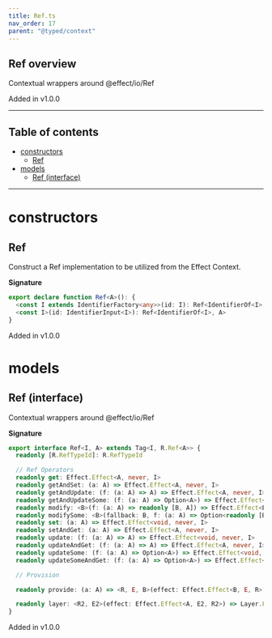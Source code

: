 ```yaml
---
title: Ref.ts
nav_order: 17
parent: "@typed/context"
---
```


## Ref overview

Contextual wrappers around @effect/io/Ref

Added in v1.0.0

---

<h2 class="text-delta">Table of contents</h2>

- [constructors](#constructors)
  - [Ref](#ref)
- [models](#models)
  - [Ref (interface)](#ref-interface)

---

# constructors

## Ref

Construct a Ref implementation to be utilized from the Effect Context.

**Signature**

```ts
export declare function Ref<A>(): {
  <const I extends IdentifierFactory<any>>(id: I): Ref<IdentifierOf<I>, A>
  <const I>(id: IdentifierInput<I>): Ref<IdentifierOf<I>, A>
}
```

Added in v1.0.0

# models

## Ref (interface)

Contextual wrappers around @effect/io/Ref

**Signature**

```ts
export interface Ref<I, A> extends Tag<I, R.Ref<A>> {
  readonly [R.RefTypeId]: R.RefTypeId

  // Ref Operators
  readonly get: Effect.Effect<A, never, I>
  readonly getAndSet: (a: A) => Effect.Effect<A, never, I>
  readonly getAndUpdate: (f: (a: A) => A) => Effect.Effect<A, never, I>
  readonly getAndUpdateSome: (f: (a: A) => Option<A>) => Effect.Effect<A, never, I>
  readonly modify: <B>(f: (a: A) => readonly [B, A]) => Effect.Effect<B, never, I>
  readonly modifySome: <B>(fallback: B, f: (a: A) => Option<readonly [B, A]>) => Effect.Effect<B, never, I>
  readonly set: (a: A) => Effect.Effect<void, never, I>
  readonly setAndGet: (a: A) => Effect.Effect<A, never, I>
  readonly update: (f: (a: A) => A) => Effect.Effect<void, never, I>
  readonly updateAndGet: (f: (a: A) => A) => Effect.Effect<A, never, I>
  readonly updateSome: (f: (a: A) => Option<A>) => Effect.Effect<void, never, I>
  readonly updateSomeAndGet: (f: (a: A) => Option<A>) => Effect.Effect<A, never, I>

  // Provision

  readonly provide: (a: A) => <R, E, B>(effect: Effect.Effect<B, E, R>) => Effect.Effect<B, E, Exclude<R, I>>

  readonly layer: <R2, E2>(effect: Effect.Effect<A, E2, R2>) => Layer.Layer<I, E2, R2>
}
```

Added in v1.0.0
